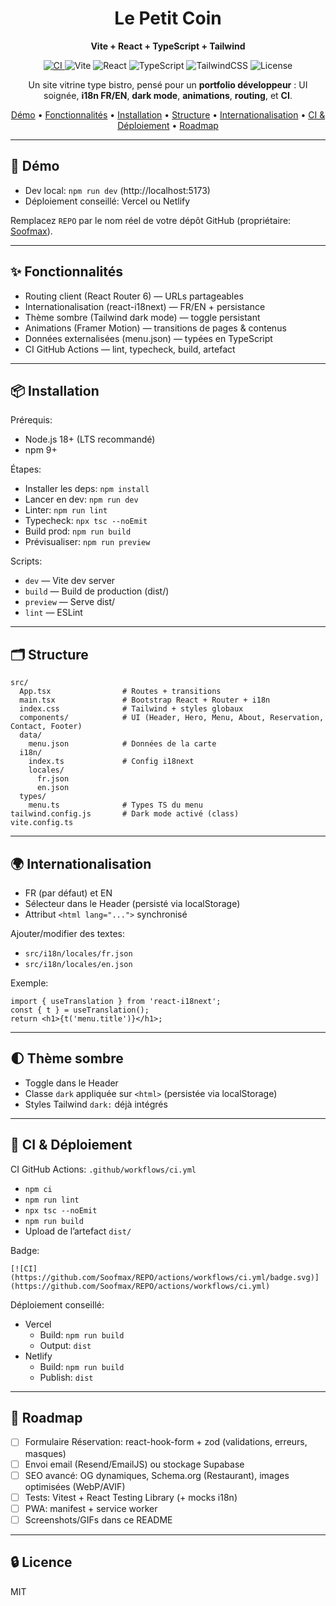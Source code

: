 <div align="center">

<h1>Le Petit Coin</h1>
<p><strong>Vite + React + TypeScript + Tailwind</strong></p>

<p>
<a href="https://github.com/Soofmax/REPO/actions/workflows/ci.yml">
<img alt="CI" src="https://img.shields.io/github/actions/workflow/status/Soofmax/REPO/ci.yml?branch=main&label=CI&logo=github" />
</a>
<img alt="Vite" src="https://img.shields.io/badge/Vite-5-646CFF?logo=vite&logoColor=white" />
<img alt="React" src="https://img.shields.io/badge/React-18-61DAFB?logo=react&logoColor=061d2f" />
<img alt="TypeScript" src="https://img.shields.io/badge/TypeScript-5-3178C6?logo=typescript&logoColor=white" />
<img alt="TailwindCSS" src="https://img.shields.io/badge/Tailwind-3-38B2AC?logo=tailwindcss&logoColor=white" />
<img alt="License" src="https://img.shields.io/badge/License-MIT-green.svg" />
</p>

<p>Un site vitrine type bistro, pensé pour un <strong>portfolio développeur</strong> : UI soignée, <strong>i18n FR/EN</strong>, <strong>dark mode</strong>, <strong>animations</strong>, <strong>routing</strong>, et <strong>CI</strong>.</p>

<p>
  <a href="#-demo">Démo</a> •
  <a href="#-fonctionnalités">Fonctionnalités</a> •
  <a href="#-installation">Installation</a> •
  <a href="#-structure">Structure</a> •
  <a href="#-internationalisation">Internationalisation</a> •
  <a href="#-ci--déploiement">CI & Déploiement</a> •
  <a href="#-roadmap">Roadmap</a>
</p>

</div>

---

## 🚀 Démo

- Dev local: `npm run dev` (http://localhost:5173)
- Déploiement conseillé: Vercel ou Netlify

Remplacez `REPO` par le nom réel de votre dépôt GitHub (propriétaire: <a href="https://github.com/Soofmax">Soofmax</a>).

---

## ✨ Fonctionnalités

- Routing client (React Router 6) — URLs partageables
- Internationalisation (react-i18next) — FR/EN + persistance
- Thème sombre (Tailwind dark mode) — toggle persistant
- Animations (Framer Motion) — transitions de pages & contenus
- Données externalisées (menu.json) — typées en TypeScript
- CI GitHub Actions — lint, typecheck, build, artefact

---

## 📦 Installation

Prérequis:
- Node.js 18+ (LTS recommandé)
- npm 9+

Étapes:
- Installer les deps: `npm install`
- Lancer en dev: `npm run dev`
- Linter: `npm run lint`
- Typecheck: `npx tsc --noEmit`
- Build prod: `npm run build`
- Prévisualiser: `npm run preview`

Scripts:
- `dev` — Vite dev server
- `build` — Build de production (dist/)
- `preview` — Serve dist/
- `lint` — ESLint

---

## 🗂️ Structure

```
src/
  App.tsx                # Routes + transitions
  main.tsx               # Bootstrap React + Router + i18n
  index.css              # Tailwind + styles globaux
  components/            # UI (Header, Hero, Menu, About, Reservation, Contact, Footer)
  data/
    menu.json            # Données de la carte
  i18n/
    index.ts             # Config i18next
    locales/
      fr.json
      en.json
  types/
    menu.ts              # Types TS du menu
tailwind.config.js       # Dark mode activé (class)
vite.config.ts
```

---

## 🌍 Internationalisation

- FR (par défaut) et EN
- Sélecteur dans le Header (persisté via localStorage)
- Attribut `<html lang="...">` synchronisé

Ajouter/modifier des textes:
- `src/i18n/locales/fr.json`
- `src/i18n/locales/en.json`

Exemple:
```tsx
import { useTranslation } from 'react-i18next';
const { t } = useTranslation();
return <h1>{t('menu.title')}</h1>;
```

---

## 🌓 Thème sombre

- Toggle dans le Header
- Classe `dark` appliquée sur `<html>` (persistée via localStorage)
- Styles Tailwind `dark:` déjà intégrés

---

## 🧪 CI & Déploiement

CI GitHub Actions: `.github/workflows/ci.yml`
- `npm ci`
- `npm run lint`
- `npx tsc --noEmit`
- `npm run build`
- Upload de l’artefact `dist/`

Badge:
```
[![CI](https://github.com/Soofmax/REPO/actions/workflows/ci.yml/badge.svg)](https://github.com/Soofmax/REPO/actions/workflows/ci.yml)
```

Déploiement conseillé:
- Vercel
  - Build: `npm run build`
  - Output: `dist`
- Netlify
  - Build: `npm run build`
  - Publish: `dist`

---

## 🧭 Roadmap

- [ ] Formulaire Réservation: react-hook-form + zod (validations, erreurs, masques)
- [ ] Envoi email (Resend/EmailJS) ou stockage Supabase
- [ ] SEO avancé: OG dynamiques, Schema.org (Restaurant), images optimisées (WebP/AVIF)
- [ ] Tests: Vitest + React Testing Library (+ mocks i18n)
- [ ] PWA: manifest + service worker
- [ ] Screenshots/GIFs dans ce README

---

## 🔒 Licence

MIT